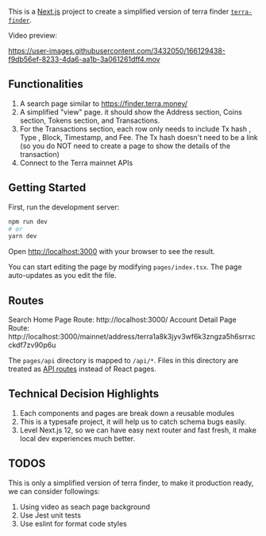 This is a [Next.js](https://nextjs.org/) project to create a simplified version of terra finder [`terra-finder`](https://finder.terra.money/).

Video preview:

https://user-images.githubusercontent.com/3432050/166129438-f9db56ef-8233-4da6-aa1b-3a061261dff4.mov


## Functionalities

1. A search page similar to https://finder.terra.money/
2. A simplified "view" page. it should show the Address section, Coins section, Tokens section, and Transactions.
3. For the Transactions section, each row only needs to include Tx hash , Type , Block, Timestamp, and Fee. The Tx hash doesn't need to be a link (so you do NOT need to create a page to show the details of the transaction)
4. Connect to the Terra mainnet APIs

## Getting Started

First, run the development server:

```bash
npm run dev
# or
yarn dev
```

Open [http://localhost:3000](http://localhost:3000) with your browser to see the result.

You can start editing the page by modifying `pages/index.tsx`. The page auto-updates as you edit the file.

## Routes

Search Home Page Route: http://localhost:3000/
Account Detail Page Route: http://localhost:3000/mainnet/address/terra1a8k3jyv3wf6k3zngza5h6srrxcckdf7zv90p6u

The `pages/api` directory is mapped to `/api/*`. Files in this directory are treated as [API routes](https://nextjs.org/docs/api-routes/introduction) instead of React pages.

## Technical Decision Highlights

1. Each components and pages are break down a reusable modules
1. This is a typesafe project, it will help us to catch schema bugs easily.
1. Level Next.js 12, so we can have easy next router and fast fresh, it make local dev experiences much better.

## TODOS

This is only a simplified version of terra finder, to make it production ready, we can consider followings:

1. Using video as seach page background
1. Use Jest unit tests
1. Use eslint for format code styles
